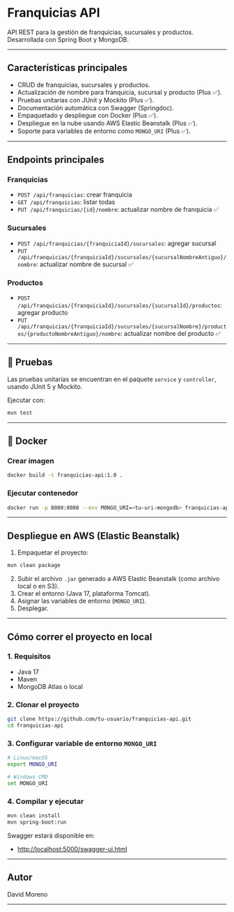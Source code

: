 # Franquicias API

API REST para la gestión de franquicias, sucursales y productos. Desarrollada con Spring Boot y MongoDB.

---

## Características principales

* CRUD de franquicias, sucursales y productos.
* Actualización de nombre para franquicia, sucursal y producto (Plus ✅).
* Pruebas unitarias con JUnit y Mockito (Plus ✅).
* Documentación automática con Swagger (Springdoc).
* Empaquetado y despliegue con Docker (Plus ✅).
* Despliegue en la nube usando AWS Elastic Beanstalk (Plus ✅).
* Soporte para variables de entorno como `MONGO_URI` (Plus ✅).

---

## Endpoints principales

### Franquicias

* `POST /api/franquicias`: crear franquicia
* `GET /api/franquicias`: listar todas
* `PUT /api/franquicias/{id}/nombre`: actualizar nombre de franquicia ✅

### Sucursales

* `POST /api/franquicias/{franquiciaId}/sucursales`: agregar sucursal
* `PUT /api/franquicias/{franquiciaId}/sucursales/{sucursalNombreAntiguo}/nombre`: actualizar nombre de sucursal ✅

### Productos

* `POST /api/franquicias/{franquiciaId}/sucursales/{sucursalId}/productos`: agregar producto
* `PUT /api/franquicias/{franquiciaId}/sucursales/{sucursalNombre}/productos/{productoNombreAntiguo}/nombre`: actualizar nombre del producto ✅

---

## 🧪 Pruebas

Las pruebas unitarias se encuentran en el paquete `service` y `controller`, usando JUnit 5 y Mockito.

Ejecutar con:

```bash
mvn test
```

---

## 🐳 Docker

### Crear imagen

```bash
docker build -t franquicias-api:1.0 .
```

### Ejecutar contenedor

```bash
docker run -p 8080:8080 --env MONGO_URI=<tu-uri-mongodb> franquicias-api:1.0
```

---

##  Despliegue en AWS (Elastic Beanstalk)

1. Empaquetar el proyecto:

```bash
mvn clean package
```

2. Subir el archivo `.jar` generado a AWS Elastic Beanstalk (como archivo local o en S3).
3. Crear el entorno (Java 17, plataforma Tomcat).
4. Asignar las variables de entorno (`MONGO_URI`).
5. Desplegar.

---

## Cómo correr el proyecto en local

### 1. Requisitos

* Java 17
* Maven
* MongoDB Atlas o local

### 2. Clonar el proyecto

```bash
git clone https://github.com/tu-usuario/franquicias-api.git
cd franquicias-api
```

### 3. Configurar variable de entorno `MONGO_URI`

```bash
# Linux/macOS
export MONGO_URI

# Windows CMD
set MONGO_URI
```

### 4. Compilar y ejecutar

```bash
mvn clean install
mvn spring-boot:run
```

Swagger estará disponible en:

* [http://localhost:5000/swagger-ui.html](http://localhost:5000/swagger-ui.html)

---

## Autor

David Moreno

---

